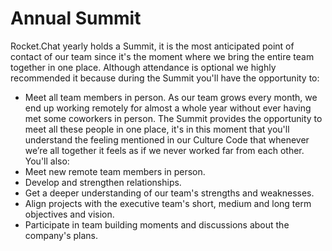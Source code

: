 # Annual Summit



Rocket.Chat yearly holds a Summit, it is the most anticipated point of contact of our team since it's the moment where we bring the entire team together in one place. Although attendance is optional we highly recommended it because during the Summit you'll have the opportunity to:

* Meet all team members in person. As our team grows every month, we end up working remotely for almost a whole year without ever having met some coworkers in person. The Summit provides the opportunity to meet all these people in one place, it's in this moment that you'll understand the feeling mentioned in our Culture Code that whenever we’re all together it feels as if we never worked far from each other. You'll also:
* Meet new remote team members in person.
* Develop and strengthen relationships.
* Get a deeper understanding of our team's strengths and weaknesses.
* Align projects with the executive team's short, medium and long term objectives and vision.
* Participate in team building moments and discussions about the company's plans.

